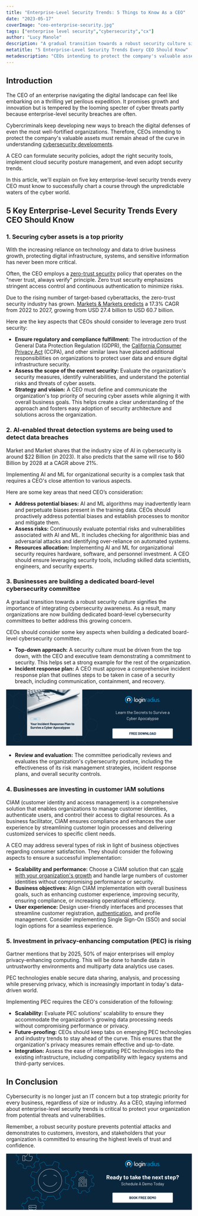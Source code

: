 ```yaml
---
title: "Enterprise-Level Security Trends: 5 Things to Know As a CEO"
date: "2023-05-17"
coverImage: "ceo-enterprise-security.jpg"
tags: ["enterprise level security","cybersecurity","cx"]
author: "Lucy Manole"
description: "A gradual transition towards a robust security culture signifies the importance of integrating cybersecurity awareness. As a result, many organizations are now building dedicated board-level cybersecurity committees under the CEO’s wing to better address this growing concern."
metatitle: "5 Enterprise-Level Security Trends Every CEO Should Know"
metadescription: "CEOs intending to protect the company's valuable assets must remain cautious. Here are five key enterprise-level security trends every CEO must know about."
---
```

## Introduction

The CEO of an enterprise navigating the digital landscape can feel like embarking on a thrilling yet perilous expedition. It promises growth and innovation but is tempered by the looming specter of cyber threats partly because enterprise-level security breaches are often.

Cybercriminals keep developing new ways to breach the digital defenses of even the most well-fortified organizations. Therefore, CEOs intending to protect the company's valuable assets must remain ahead of the curve in understanding [cybersecurity developments](https://www.loginradius.com/blog/identity/tips-from-loginradius-security-expert-2022/).

A CEO can formulate security policies, adopt the right security tools, implement cloud security posture management, and even adopt security trends.

In this article, we'll explain on five key enterprise-level security trends every CEO must know to successfully chart a course through the unpredictable waters of the cyber world.

## 5 Key Enterprise-Level Security Trends Every CEO Should Know

### 1. Securing cyber assets is a top priority 

With the increasing reliance on technology and data to drive business growth, protecting digital infrastructure, systems, and sensitive information has never been more critical.

Often, the CEO employs a [zero-trust security](https://www.loginradius.com/blog/identity/beginners-guide-zero-trust-security/) policy that operates on the "never trust, always verify" principle. Zero trust security emphasizes stringent access control and continuous authentication to minimize risks.

Due to the rising number of target-based cyberattacks, the zero-trust security industry has grown. [Markets & Markets predicts](https://www.marketsandmarkets.com/Market-Reports/zero-trust-security-market-2782835.html) a 17.3% CAGR from 2022 to 2027, growing from USD 27.4 billion to USD 60.7 billion.

Here are the key aspects that CEOs should consider to leverage zero trust security:

* **Ensure regulatory and compliance fulfillment:** The introduction of the General Data Protection Regulation (GDPR), the [California Consumer Privacy Act](https://www.loginradius.com/blog/identity/ccpa-introduction/) (CCPA), and other similar laws have placed additional responsibilities on organizations to protect user data and ensure digital infrastructure security.
* **Assess the scope of the current security:** Evaluate the organization's security measures, identify vulnerabilities, and understand the potential risks and threats of cyber assets.
* **Strategy and vision:** A CEO must define and communicate the organization's top priority of securing cyber assets while aligning it with overall business goals. This helps create a clear understanding of the approach and fosters easy adoption of security architecture and solutions across the organization.

### 2. AI-enabled threat detection systems are being used to detect data breaches

Market and Market shares that the industry size of AI in cybersecurity is around $22 Billion (in 2023). It also predicts that the same will rise to $60 Billion by 2028 at a CAGR above 21%. 

Implementing AI and ML for organizational security is a complex task that requires a CEO's close attention to various aspects. 

Here are some key areas that need CEO’s consideration:

* **Address potential biases:** AI and ML algorithms may inadvertently learn and perpetuate biases present in the training data. CEOs should proactively address potential biases and establish processes to monitor and mitigate them.
* **Assess risks:** Continuously evaluate potential risks and vulnerabilities associated with AI and ML. It includes checking for algorithmic bias and adversarial attacks and identifying over-reliance on automated systems.
* **Resources allocation:** Implementing AI and ML for organizational security requires hardware, software, and personnel investment. A CEO should ensure leveraging security tools, including skilled data scientists, engineers, and security experts.

### 3. Businesses are building a dedicated board-level cybersecurity committee

A gradual transition towards a robust security culture signifies the importance of integrating cybersecurity awareness. As a result, many organizations are now building dedicated board-level cybersecurity committees to better address this growing concern.

CEOs should consider some key aspects when building a dedicated board-level cybersecurity committee.

* **Top-down approach:** A security culture must be driven from the top down, with the CEO and executive team demonstrating a commitment to security. This helps set a strong example for the rest of the organization.
* **Incident response plan:** A CEO must approve a comprehensive incident response plan that outlines steps to be taken in case of a security breach, including communication, containment, and recovery.

[![GD-Enterprise-RP](GD-Enterprise-RP.png)](https://www.loginradius.com/resource/survive-a-cyber-apocalypse)

* **Review and evaluation:** The committee periodically reviews and evaluates the organization's cybersecurity posture, including the effectiveness of its risk management strategies, incident response plans, and overall security controls.

### 4. Businesses are investing in customer IAM solutions 

CIAM (customer identity and access management) is a comprehensive solution that enables organizations to manage customer identities, authenticate users, and control their access to digital resources. As a business facilitator, CIAM ensures compliance and enhances the user experience by streamlining customer login processes and delivering customized services to specific client needs.

A CEO may address several types of risk in light of business objectives regarding consumer satisfaction. They should consider the following aspects to ensure a successful implementation:

* **Scalability and performance:** Choose a CIAM solution that can [scale with your organization's growth](https://www.loginradius.com/scalability/) and handle large numbers of customer identities without compromising performance or security.
* **Business objectives:** Align CIAM implementation with overall business goals, such as enhancing customer experience, improving security, ensuring compliance, or increasing operational efficiency.
* **User experience:** Design user-friendly interfaces and processes that streamline customer registration, [authentication](https://www.loginradius.com/authentication/), and profile management. Consider implementing Single Sign-On (SSO) and social login options for a seamless experience.

### 5. Investment in privacy-enhancing computation (PEC) is rising

Gartner mentions that by 2025, 50% of major enterprises will employ privacy-enhancing computing. This will be done to handle data in untrustworthy environments and multiparty data analytics use cases.

PEC technologies enable secure data sharing, analysis, and processing while preserving privacy, which is increasingly important in today's data-driven world. 

Implementing PEC requires the CEO's consideration of the following:

* **Scalability:** Evaluate PEC solutions' scalability to ensure they accommodate the organization's growing data processing needs without compromising performance or privacy.
* **Future-proofing:** CEOs should keep tabs on emerging PEC technologies and industry trends to stay ahead of the curve. This ensures that the organization's privacy measures remain effective and up-to-date.
* **Integration:** Assess the ease of integrating PEC technologies into the existing infrastructure, including compatibility with legacy systems and third-party services.

## In Conclusion

Cybersecurity is no longer just an IT concern but a top strategic priority for every business, regardless of size or industry. As a CEO, staying informed about enterprise-level security trends is critical to protect your organization from potential threats and vulnerabilities. 

Remember, a robust security posture prevents potential attacks and demonstrates to customers, investors, and stakeholders that your organization is committed to ensuring the highest levels of trust and confidence.

[![book-a-demo-loginradius](../../assets/book-a-demo-loginradius.png)](https://www.loginradius.com/book-a-demo/)
